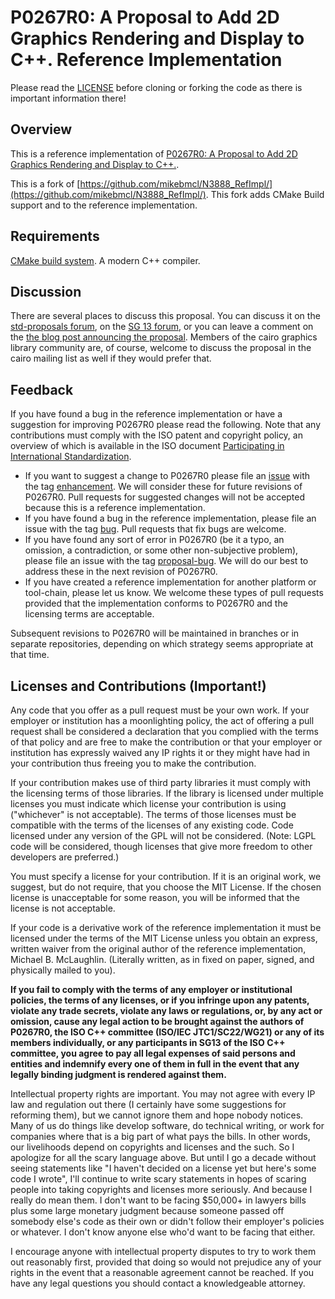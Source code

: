 P0267R0: A Proposal to Add 2D Graphics Rendering and Display to C++. Reference Implementation
=============

Please read the [LICENSE](https://github.com/cristianadam/io2d/blob/master/LICENSE.md) before 
cloning or forking the code as there is important information there!

Overview
-------------

This is a reference implementation of [P0267R0: A Proposal to Add 2D Graphics Rendering and Display to C++.](http://open-std.org/JTC1/SC22/WG21/docs/papers/2016/p0267r0.pdf).

This is a fork of [https://github.com/mikebmcl/N3888_RefImpl/](https://github.com/mikebmcl/N3888_RefImpl/). 
This fork adds CMake Build support and to the reference implementation.

Requirements
-------------

[CMake build system](https://cmake.org/). A modern C++ compiler.

Discussion
-------------

There are several places to discuss this proposal. You can discuss it on the [std-proposals forum](https://groups.google.com/a/isocpp.org/forum/?fromgroups#!forum/std-proposals), 
on the [SG 13 forum](https://groups.google.com/a/isocpp.org/forum/?fromgroups#!forum/sg13), or you can leave a comment on the 
[the blog post announcing the proposal](http://isocpp.org/blog/2014/07/N4073). Members of the cairo graphics library community are, 
of course, welcome to discuss the proposal in the cairo mailing list as well if they would prefer that.

Feedback
-------------
If you have found a bug in the reference implementation or have a suggestion for improving P0267R0 please read the following. Note that any 
contributions must comply with the ISO patent and copyright policy, an overview of which is available in the ISO 
document [Participating in International Standardization](http://www.iso.org/iso/joining_in_2012.pdf).

* If you want to suggest a change to P0267R0 please file an [issue](https://github.com/mikebmcl/N3888_RefImpl/issues) with the tag [enhancement](https://github.com/mikebmcl/N3888_RefImpl/issues?labels=enhancement&page=1&state=open). We will consider these for future revisions of P0267R0. Pull requests for suggested changes will not be accepted because this is a reference implementation.
* If you have found a bug in the reference implementation, please file an issue with the tag [bug](https://github.com/mikebmcl/N3888_RefImpl/issues?labels=bug&page=1&state=open). Pull requests that fix bugs are welcome.
* If you have found any sort of error in P0267R0 (be it a typo, an omission, a contradiction, or some other non-subjective problem), please file an issue with the tag [proposal-bug](https://github.com/mikebmcl/N3888_RefImpl/issues?labels=proposal-bug&page=1&state=open). We will do our best to address these in the next revision of P0267R0.
* If you have created a reference implementation for another platform or tool-chain, please let us know. We welcome these types of pull requests provided that the implementation conforms to P0267R0 and the licensing terms are acceptable.

Subsequent revisions to P0267R0 will be maintained in branches or in separate repositories, depending on which 
strategy seems appropriate at that time.

Licenses and Contributions (Important!)
-------------

Any code that you offer as a pull request must be your own work. If your employer or institution has a moonlighting policy, 
the act of offering a pull request shall be considered a declaration that you complied with the terms of that policy 
and are free to make the contribution or that your employer or institution has expressly waived any IP rights 
it or they might have had in your contribution thus freeing you to make the contribution.

If your contribution makes use of third party libraries it must comply with the licensing terms of those 
libraries. If the library is licensed under multiple licenses you must indicate which license your 
contribution is using ("whichever" is not acceptable). The terms of those licenses must be compatible 
with the terms of the licenses of any existing code. Code licensed under any version of the GPL will 
not be considered. (Note: LGPL code will be considered, though licenses that give more freedom to other 
developers are preferred.)

You must specify a license for your contribution. If it is an original work, we suggest, but do not require, 
that you choose the MIT License. If the chosen license is unacceptable for some reason, you will be informed 
that the license is not acceptable.

If your code is a derivative work of the reference implementation it must be licensed under the terms of the 
MIT License unless you obtain an express, written waiver from the original author of the reference implementation, 
Michael B. McLaughlin. (Literally written, as in fixed on paper, signed, and physically mailed to you).

**If you fail to comply with the terms of any employer or institutional policies, the terms of any licenses, 
or if you infringe upon any patents, violate any trade secrets, violate any laws or regulations, or, by 
any act or omission, cause any legal action to be brought against the authors of P0267R0, the ISO C++ committee 
(ISO/IEC JTC1/SC22/WG21) or any of its members individually, or any participants in SG13 of the ISO C++ 
committee, you agree to pay all legal expenses of said persons and entities and indemnify every one of 
them in full in the event that any legally binding judgment is rendered against them.**

Intellectual property rights are important. You may not agree with every IP law and regulation out there 
(I certainly have some suggestions for reforming them), but we cannot ignore them and hope nobody notices. 
Many of us do things like develop software, do technical writing, or work for companies where that is a 
big part of what pays the bills. In other words, our livelihoods depend on copyrights and licenses and 
the such. So I apologize for all the scary language above. But until I go a decade without seeing 
statements like "I haven't decided on a license yet but here's some code I wrote", I'll continue to 
write scary statements in hopes of scaring people into taking copyrights and licenses more seriously. 
And because I really do mean them. I don't want to be facing $50,000+ in lawyers bills plus some 
large monetary judgment because someone passed off somebody else's code as their own or didn't follow 
their employer's policies or whatever. I don't know anyone else who'd want to be facing that either.

I encourage anyone with intellectual property disputes to try to work them out reasonably first, 
provided that doing so would not prejudice any of your rights in the event that a reasonable 
agreement cannot be reached. If you have any legal questions you should contact a knowledgeable attorney.
